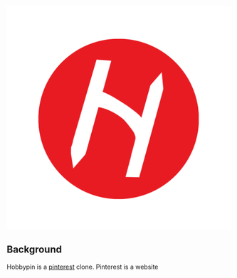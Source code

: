 ![logo](./frontend/public/Hobbypinlogo.png)

## Background
Hobbypin is a [pinterest](https://www.pinterest.com/) clone. Pinterest is a website
